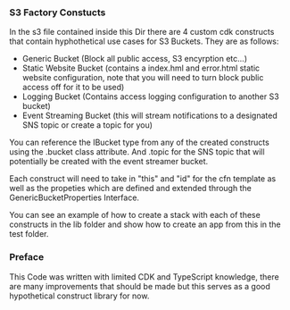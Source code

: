 ### S3 Factory Constucts 
In the s3 file contained inside this Dir there are 4 custom cdk constructs that contain hyphothetical use cases for S3 Buckets. They are as follows:
- Generic Bucket (Block all public access, S3 encyrption etc...)
- Static Website Bucket (contains a index.hml and error.html static website configuration, note that you will need to turn block public access off for it to be used)
- Logging Bucket (Contains access logging configuration to another S3 bucket) 
- Event Streaming Bucket (this will stream notifications to a designated SNS topic or create a topic for you)

You can reference the IBucket type from any of the created constructs using the .bucket class attribute. And .topic for the SNS topic that will potentially be created with the event streamer bucket. 

Each construct will need to take in "this" and "id" for the cfn template as well as the propeties which are defined and extended through the GenericBucketProperties Interface. 

You can see an example of how to create a stack with each of these constructs in the lib folder and show how to create an app from this in the test folder. 

### Preface 
This Code was written with limited CDK and TypeScript knowledge, there are many improvements that should be made but this serves as a good hypothetical construct library for now. 
